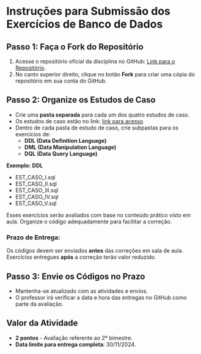 # Instruções para Submissão dos Exercícios de Banco de Dados

## Passo 1: Faça o Fork do Repositório
1. Acesse o repositório oficial da disciplina no GitHub: [Link para o Repositório](https://github.com/gnrochabr/CC1N_20242_BD/).
2. No canto superior direito, clique no botão **Fork** para criar uma cópia do repositório em sua conta do GitHub.

## Passo 2: Organize os Estudos de Caso
- Crie uma **pasta separada** para cada um dos quatro estudos de caso.
- Os estudos de caso estão no link: [link para acesso](https://github.com/gnrochabr/Banco_Dados/tree/main/2024_2/Estudos%20de%20Caso)
- Dentro de cada pasta de estudo de caso, crie subpastas para os exercícios de:
  - **DDL (Data Definition Language)**
  - **DML (Data Manipulation Language)**
  - **DQL (Data Query Language)**

**Exemplo:**
**DDL** 
- EST_CASO_I.sql
- EST_CASO_II.sql
- EST_CASO_III.sql
- EST_CASO_IV.sql
- EST_CASO_V.sql

Esses exercícios serão avaliados com base no conteúdo prático visto em aula. Organize o código adequadamente para facilitar a correção.

### Prazo de Entrega: 
Os códigos devem ser enviados **antes** das correções em sala de aula. Exercícios entregues **após** a correção terão valor reduzido.

## Passo 3: Envie os Códigos no Prazo
- Mantenha-se atualizado com as atividades e envios.
- O professor irá verificar a data e hora das entregas no GitHub como parte da avaliação.

## Valor da Atividade
- **2 pontos** - Avaliação referente ao 2º bimestre.
- **Data limite para entrega completa**: 30/11/2024.


